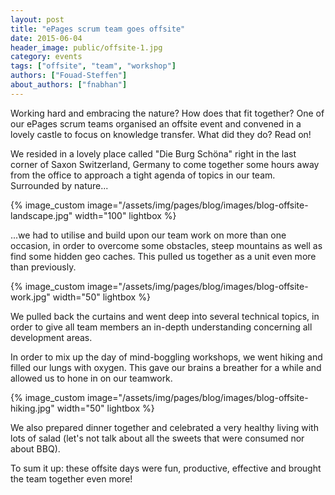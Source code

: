 ```yaml
---
layout: post
title: "ePages scrum team goes offsite"
date: 2015-06-04
header_image: public/offsite-1.jpg
category: events
tags: ["offsite", "team", "workshop"]
authors: ["Fouad-Steffen"]
about_authors: ["fnabhan"]
---
```


Working hard and embracing the nature? How does that fit together? One of our ePages scrum teams organised an offsite event and convened in a lovely castle to focus on knowledge transfer. What did they do? Read on!

We resided in a lovely place called "Die Burg Schöna" right in the last corner of Saxon Switzerland, Germany to come together some hours away from the office to approach a tight agenda of topics in our team.
Surrounded by nature...

{% image_custom image="/assets/img/pages/blog/images/blog-offsite-landscape.jpg" width="100" lightbox %}

...we had to utilise and build upon our team work on more than one occasion, in order to overcome some obstacles, steep mountains as well as find some hidden geo caches. This pulled us together as a unit even more than previously.

{% image_custom image="/assets/img/pages/blog/images/blog-offsite-work.jpg" width="50" lightbox %}

We pulled back the curtains and went deep into several technical topics, in order to give all team members an in-depth understanding concerning all development areas.

In order to mix up the day of mind-boggling workshops, we went hiking and filled our lungs with oxygen. This gave our brains a breather for a while and allowed us to hone in on our teamwork.

{% image_custom image="/assets/img/pages/blog/images/blog-offsite-hiking.jpg" width="50" lightbox %}

We also prepared dinner together and celebrated a very healthy living with lots of salad (let's not talk about all the sweets that were consumed nor about BBQ).

To sum it up: these offsite days were fun, productive, effective and brought the team together even more!
